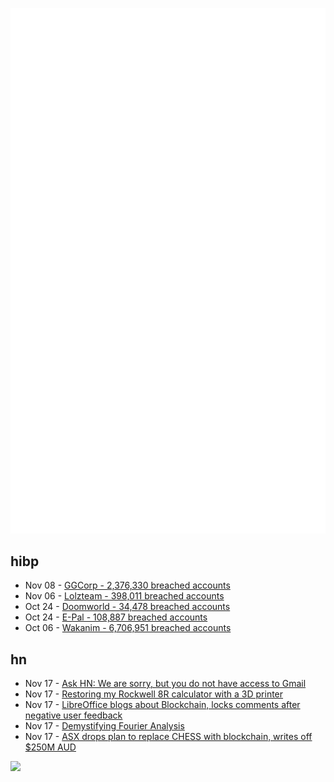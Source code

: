 ![Metrics](https://raw.githubusercontent.com/phixion/phixion/master/metrics.svg)

## hibp

<!--
for https://github.com/phixion/phixion/blob/main/.github/workflows/feeds.yml
-->
<!--START_SECTION:haveibeenpwnd-->
- Nov 08 - [GGCorp - 2,376,330 breached accounts](https://haveibeenpwned.com/PwnedWebsites#GGCorp)
- Nov 06 - [Lolzteam - 398,011 breached accounts](https://haveibeenpwned.com/PwnedWebsites#Lolzteam)
- Oct 24 - [Doomworld - 34,478 breached accounts](https://haveibeenpwned.com/PwnedWebsites#Doomworld)
- Oct 24 - [E-Pal - 108,887 breached accounts](https://haveibeenpwned.com/PwnedWebsites#EPal)
- Oct 06 - [Wakanim - 6,706,951 breached accounts](https://haveibeenpwned.com/PwnedWebsites#Wakanim)
<!--END_SECTION:haveibeenpwnd-->

## hn

<!--
for https://github.com/phixion/phixion/blob/main/.github/workflows/feeds.yml
-->
<!--START_SECTION:hn-->
- Nov 17 - [Ask HN: We are sorry, but you do not have access to Gmail](https://news.ycombinator.com/item?id=33637519)
- Nov 17 - [Restoring my Rockwell 8R calculator with a 3D printer](https://blog.jgc.org/2022/11/restoring-my-rockwell-8r-calculator.html)
- Nov 17 - [LibreOffice blogs about Blockchain, locks comments after negative user feedback](https://blog.documentfoundation.org/blog/2022/11/15/libreoffice-and-blockchain-what-cool-things-are-possible/)
- Nov 17 - [Demystifying Fourier Analysis](https://dsego.github.io/demystifying-fourier/)
- Nov 17 - [ASX drops plan to replace CHESS with blockchain, writes off $250M AUD](https://insideadviser.com.au/asx-drops-plan-to-replace-chess-with-blockchain-writes-off-250m/)
<!--END_SECTION:hn-->

<!--
for https://yhype.me
-->
![](https://hit.yhype.me/github/profile?user_id=13013670)
